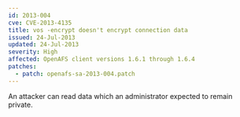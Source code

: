 ```yaml
---
id: 2013-004
cve: CVE-2013-4135
title: vos -encrypt doesn't encrypt connection data
issued: 24-Jul-2013
updated: 24-Jul-2013
severity: High
affected: OpenAFS client versions 1.6.1 through 1.6.4
patches:
  - patch: openafs-sa-2013-004.patch
---
```


An attacker can read data which an administrator expected to remain
private.
